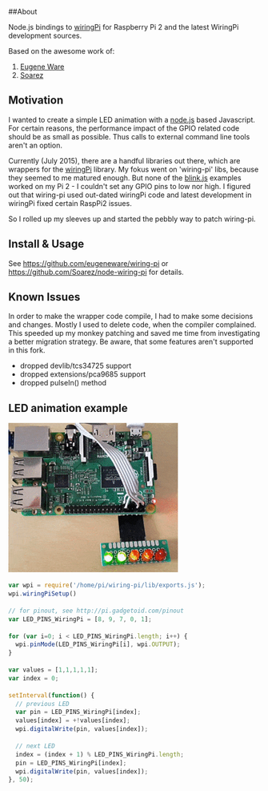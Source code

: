 ##About

Node.js bindings to [wiringPi](http://www.wiringpi.com)
for Raspberry Pi 2 and the latest WiringPi development sources.

Based on the awesome work of:

1. [Eugene Ware](https://github.com/eugeneware/wiring-pi)
2. [Soarez](https://github.com/Soarez/node-wiring-pi)


## Motivation

I wanted to create a simple LED animation with a [node.js](https://nodejs.org/) based Javascript.
For certain reasons, the performance impact of the GPIO related code should be 
as small as possible. Thus calls to external command line tools aren't an option.

Currently (July 2015), there are a handful libraries out there,
which are wrappers for the [wiringPi](http://www.wiringpi.com) library.
My fokus went on 'wiring-pi' libs, because they seemed to me matured enough. But none of the
[blink.js](https://github.com/eugeneware/wiring-pi/blob/master/examples/blink.js)
examples worked on my Pi 2 - I couldn't set any GPIO pins to low nor high.
I figured out that wiring-pi used out-dated wiringPi code and latest development
in wiringPi fixed certain RaspPi2 issues.

So I rolled up my sleeves up and started the pebbly way to patch wiring-pi. 


## Install & Usage

See https://github.com/eugeneware/wiring-pi 
or https://github.com/Soarez/node-wiring-pi for details.


## Known Issues

In order to make the wrapper code compile, I had to make some decisions and changes.
Mostly I used to delete code, when the compiler complained. This speeded up my monkey 
patching and saved me time from investigating a better migration strategy.
Be aware, that some features aren't supported in this fork.

* dropped devlib/tcs34725 support
* dropped extensions/pca9685 support
* dropped pulseIn() method


## LED animation example

![LED animation with Raspberry Pi 2](/docs/raspberry_pi2_led_animation.gif?raw=true)

```javascript
var wpi = require('/home/pi/wiring-pi/lib/exports.js');
wpi.wiringPiSetup()

// for pinout, see http://pi.gadgetoid.com/pinout
var LED_PINS_WiringPi = [8, 9, 7, 0, 1];

for (var i=0; i < LED_PINS_WiringPi.length; i++) {
  wpi.pinMode(LED_PINS_WiringPi[i], wpi.OUTPUT);
}

var values = [1,1,1,1,1];
var index = 0;

setInterval(function() {
  // previous LED
  var pin = LED_PINS_WiringPi[index];
  values[index] = +!values[index];
  wpi.digitalWrite(pin, values[index]);

  // next LED
  index = (index + 1) % LED_PINS_WiringPi.length;
  pin = LED_PINS_WiringPi[index];
  wpi.digitalWrite(pin, values[index]);
}, 50);
```

